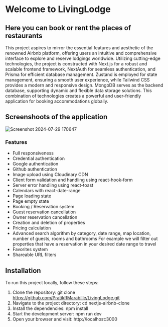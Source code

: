 # Welcome to LivingLodge

## Here you can book or rent the places of restaurants

This project aspires to mirror the essential features and aesthetic of the renowned Airbnb platform, offering users an intuitive and comprehensive interface to explore and reserve lodgings worldwide. Utilizing cutting-edge technologies, the project is constructed with Next.js for a robust and scalable frontend framework, NextAuth for seamless authentication, and Prisma for efficient database management. Zustand is employed for state management, ensuring a smooth user experience, while Tailwind CSS provides a modern and responsive design. MongoDB serves as the backend database, supporting dynamic and flexible data storage solutions. This combination of technologies creates a powerful and user-friendly application for booking accommodations globally.


## Screenshoots of the application
![Screenshot 2024-07-29 170647](https://github.com/user-attachments/assets/0723cc45-f763-4a54-a6ab-82a0ca8013f4)

### Features

- Full responsiveness
- Credential authentication
- Google authentication
- Github authentication
- Image upload using Cloudinary CDN
- Client form validation and handling using react-hook-form
- Server error handling using react-toast
- Calendars with react-date-range
- Page loading state
- Page empty state
- Booking / Reservation system
- Guest reservation cancellation
- Owner reservation cancellation
- Creation and deletion of properties
- Pricing calculation
- Advanced search algorithm by category, date range, map location, number of guests, rooms and bathrooms
  For example we will filter out properties that have a reservation in your desired date range to travel
- Favorites system
- Shareable URL filters

## Installation

To run this project locally, follow these steps:

1. Clone the repository: git clone https://github.com/PratikRMarabille/LivingLodge.git
2. Navigate to the project directory: cd nextjs-airbnb-clone
3. Install the dependencies: npm install
4. Start the development server: npm run dev
5. Open your browser and visit: http://localhost:3000
